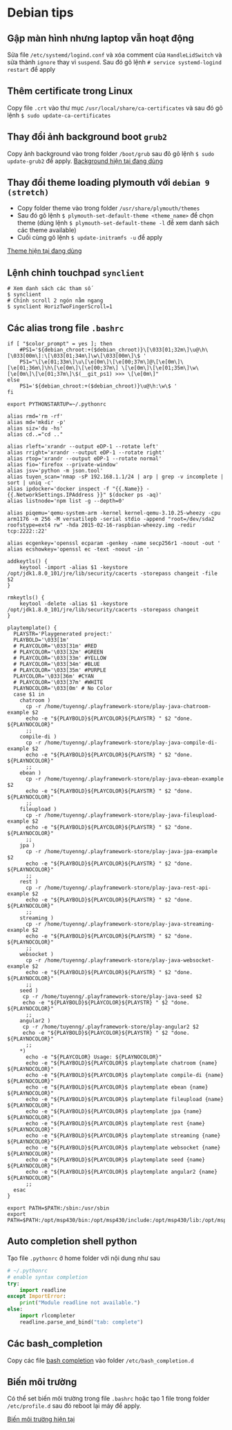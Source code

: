 # Debian tips

## Gập màn hình nhưng laptop vẫn hoạt động

Sửa file `/etc/systemd/logind.conf` và xóa comment của `HandleLidSwitch` và sửa thành `ignore` thay vì `suspend`.
Sau đó gõ lệnh `# service systemd-logind restart` để apply

## Thêm certificate trong Linux

Copy file `.crt` vào thư mục `/usr/local/share/ca-certificates` và sau đó gõ lệnh `$ sudo update-ca-certificates`

## Thay đổi ảnh background boot `grub2`

Copy ảnh background vào trong folder `/boot/grub` sau đõ gõ lệnh `$ sudo update-grub2` để apply. [Background hiện tại đang dùng](./media/debian-default.png)

## Thay đổi theme loading plymouth với `debian 9 (stretch)`

- Copy folder theme vào trong folder `/usr/share/plymouth/themes`
- Sau đó gõ lệnh `$ plymouth-set-default-theme <theme_name>` để chọn theme (dùng lệnh `$ plymouth-set-default-theme -l` để xem danh sách các theme available)
- Cuối cùng gõ lệnh `$ update-initramfs -u` để apply

[Theme hiện tại đang dùng](./media/softwaves/)

## Lệnh chỉnh touchpad `synclient`

```shell
# Xem danh sách các tham số
$ synclient
# Chỉnh scroll 2 ngón nằm ngang
$ synclient HorizTwoFingerScroll=1
```

## Các alias trong file `.bashrc`

```
if [ "$color_prompt" = yes ]; then
    #PS1='${debian_chroot:+($debian_chroot)}\[\033[01;32m\]\u@\h\[\033[00m\]:\[\033[01;34m\]\w\[\033[00m\]\$ '
    PS1="\[\e[01;33m\]\u\[\e[0m\]\[\e[00;37m\]@\[\e[0m\]\[\e[01;36m\]\h\[\e[0m\]\[\e[00;37m\] \[\e[0m\]\[\e[01;35m\]\w\[\e[0m\]\[\e[01;37m\]\$(__git_ps1) >>> \[\e[0m\]"
else
    PS1='${debian_chroot:+($debian_chroot)}\u@\h:\w\$ '
fi

export PYTHONSTARTUP=~/.pythonrc

alias rmd='rm -rf'
alias md='mkdir -p'
alias siz='du -hs'
alias cd..="cd .."

alias rleft='xrandr --output eDP-1 --rotate left'
alias rright='xrandr --output eDP-1 --rotate right'
alias rtop='xrandr --output eDP-1 --rotate normal'
alias fio='firefox --private-window'
alias jsv='python -m json.tool'
alias tuyen_scan='nmap -sP 192.168.1.1/24 | arp | grep -v incomplete | sort | uniq -c'
alias ipdocker='docker inspect -f "{{.Name}} - {{.NetworkSettings.IPAddress }}" $(docker ps -aq)'
alias listnode='npm list -g --depth=0'

alias piqemu='qemu-system-arm -kernel kernel-qemu-3.10.25-wheezy -cpu arm1176 -m 256 -M versatilepb -serial stdio -append "root=/dev/sda2 roofstype=ext4 rw" -hda 2015-02-16-raspbian-wheezy.img -redir tcp:2222::22'

alias ecgenkey='openssl ecparam -genkey -name secp256r1 -noout -out '
alias ecshowkey='openssl ec -text -noout -in '

addkeytls() {
    keytool -import -alias $1 -keystore /opt/jdk1.8.0_101/jre/lib/security/cacerts -storepass changeit -file $2
}

rmkeytls() {
    keytool -delete -alias $1 -keystore /opt/jdk1.8.0_101/jre/lib/security/cacerts -storepass changeit
}

playtemplate() {
  PLAYSTR='Playgenerated project:'
  PLAYBOLD='\033[1m'
  # PLAYCOLOR='\033[31m' #RED
  # PLAYCOLOR='\033[32m' #GREEN
  # PLAYCOLOR='\033[33m' #YELLOW
  # PLAYCOLOR='\033[34m' #BLUE
  # PLAYCOLOR='\033[35m' #PURPLE
  PLAYCOLOR='\033[36m' #CYAN
  # PLAYCOLOR='\033[37m' #WHITE
  PLAYNOCOLOR='\033[0m' # No Color
  case $1 in
    chatroom )
      cp -r /home/tuyenng/.playframework-store/play-java-chatroom-example $2
      echo -e "${PLAYBOLD}${PLAYCOLOR}${PLAYSTR} " $2 "done. ${PLAYNOCOLOR}"
      ;;
    compile-di )
      cp -r /home/tuyenng/.playframework-store/play-java-compile-di-example $2
      echo -e "${PLAYBOLD}${PLAYCOLOR}${PLAYSTR} " $2 "done. ${PLAYNOCOLOR}"
      ;;
    ebean )
      cp -r /home/tuyenng/.playframework-store/play-java-ebean-example $2
      echo -e "${PLAYBOLD}${PLAYCOLOR}${PLAYSTR} " $2 "done. ${PLAYNOCOLOR}"
      ;;
    fileupload )
      cp -r /home/tuyenng/.playframework-store/play-java-fileupload-example $2
      echo -e "${PLAYBOLD}${PLAYCOLOR}${PLAYSTR} " $2 "done. ${PLAYNOCOLOR}"
      ;;
    jpa )
      cp -r /home/tuyenng/.playframework-store/play-java-jpa-example $2
      echo -e "${PLAYBOLD}${PLAYCOLOR}${PLAYSTR} " $2 "done. ${PLAYNOCOLOR}"
      ;;
    rest )
      cp -r /home/tuyenng/.playframework-store/play-java-rest-api-example $2
      echo -e "${PLAYBOLD}${PLAYCOLOR}${PLAYSTR} " $2 "done. ${PLAYNOCOLOR}"
      ;;
    streaming )
      cp -r /home/tuyenng/.playframework-store/play-java-streaming-example $2
      echo -e "${PLAYBOLD}${PLAYCOLOR}${PLAYSTR} " $2 "done. ${PLAYNOCOLOR}"
      ;;
    websocket )
      cp -r /home/tuyenng/.playframework-store/play-java-websocket-example $2
      echo -e "${PLAYBOLD}${PLAYCOLOR}${PLAYSTR} " $2 "done. ${PLAYNOCOLOR}"
      ;;
    seed )
     cp -r /home/tuyenng/.playframework-store/play-java-seed $2
     echo -e "${PLAYBOLD}${PLAYCOLOR}${PLAYSTR} " $2 "done. ${PLAYNOCOLOR}"
      ;;
    angular2 )
     cp -r /home/tuyenng/.playframework-store/play-angular2 $2
     echo -e "${PLAYBOLD}${PLAYCOLOR}${PLAYSTR} " $2 "done. ${PLAYNOCOLOR}"
      ;;
    *)
      echo -e "${PLAYCOLOR} Usage: ${PLAYNOCOLOR}"
      echo -e "${PLAYBOLD}${PLAYCOLOR}$ playtemplate chatroom {name} ${PLAYNOCOLOR}"
      echo -e "${PLAYBOLD}${PLAYCOLOR}$ playtemplate compile-di {name} ${PLAYNOCOLOR}"
      echo -e "${PLAYBOLD}${PLAYCOLOR}$ playtemplate ebean {name} ${PLAYNOCOLOR}"
      echo -e "${PLAYBOLD}${PLAYCOLOR}$ playtemplate fileupload {name} ${PLAYNOCOLOR}"
      echo -e "${PLAYBOLD}${PLAYCOLOR}$ playtemplate jpa {name} ${PLAYNOCOLOR}"
      echo -e "${PLAYBOLD}${PLAYCOLOR}$ playtemplate rest {name} ${PLAYNOCOLOR}"
      echo -e "${PLAYBOLD}${PLAYCOLOR}$ playtemplate streaming {name} ${PLAYNOCOLOR}"
      echo -e "${PLAYBOLD}${PLAYCOLOR}$ playtemplate websocket {name} ${PLAYNOCOLOR}"
      echo -e "${PLAYBOLD}${PLAYCOLOR}$ playtemplate seed {name} ${PLAYNOCOLOR}"
      echo -e "${PLAYBOLD}${PLAYCOLOR}$ playtemplate angular2 {name} ${PLAYNOCOLOR}"
      ;;
  esac
}

export PATH=$PATH:/sbin:/usr/sbin
export PATH=$PATH:/opt/msp430/bin:/opt/msp430/include:/opt/msp430/lib:/opt/msp430/msp430:/opt/msp430/share

```

## Auto completion shell python

Tạo file `.pythonrc` ở home folder với nội dung như sau

```python
# ~/.pythonrc
# enable syntax completion
try:
    import readline
except ImportError:
    print("Module readline not available.")
else:
    import rlcompleter
    readline.parse_and_bind("tab: complete")
```

## Các bash_completion 

Copy các file [bash completion](./bash_completion) vào folder `/etc/bash_completion.d`

## Biến môi trường

Có thể set biến môi trường trong file `.bashrc` hoặc tạo 1 file trong folder `/etc/profile.d` sau đó reboot lại máy để apply.

[Biến môi trường hiện tại](./env/tuyen_profile.sh)
